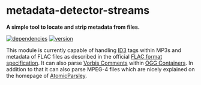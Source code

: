 # metadata-detector-streams

**A simple tool to locate and strip metadata from files.**

[![dependencies](https://img.shields.io/david/chrisguttandin/metadata-detector-streams.svg?style=flat-square)](https://www.npmjs.com/package/metadata-detector-streams)
[![version](https://img.shields.io/npm/v/metadata-detector-streams.svg?style=flat-square)](https://www.npmjs.com/package/metadata-detector-streams)

This module is currently capable of handling [ID3](http://id3.org/Home) tags within MP3s and
metadata of FLAC files as described in the official
[FLAC format specification](http://xiph.org/flac/format.html). It can also parse
[Vorbis Comments](https://xiph.org/vorbis/doc/v-comment.html) within
[OGG Containers](https://xiph.org/ogg). In addition to that it can also parse MPEG-4 files which are
nicely explained on the homepage of [AtomicParsley](http://atomicparsley.sourceforge.net).
